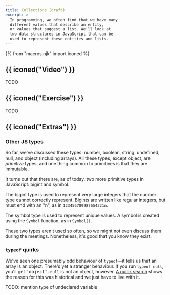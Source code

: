 ```yaml
---
title: Collections (draft)
excerpt: >
  In programming, we often find that we have many
  different values that describe an entity,
  or values that suggest a list. We'll look at
  two data structures in JavaScript that can be
  used to represent these entities and lists.
---
```


{% from "macros.njk" import iconed %}

## {{ iconed("Video") }}

TODO

## {{ iconed("Exercise") }}

TODO

## {{ iconed("Extras") }}

### Other JS types

So far, we've discussed these types: number, boolean,
string, undefined, null, and object (including arrays).
All these types, except object, are _primitive_ types,
and one thing common to primitives is that they are immutable.

It turns out that there are, as of today, two more primitive
types in JavaScript: bigint and symbol.

The bigint type is used to represent very large integers
that the number type cannot correctly represent.
Bigints are written like regular integers, but must end with an "n",
as in `123456789987654321n`.

The symbol type is used to represent unique values.
A symbol is created using the `Symbol` function,
as in `Symbol()`.

These two types aren't used so often, so we might not even
discuss them during the meetings. Nonetheless, it's good that
you know they exist.

### `typeof` quirks

We've seen one presumably odd behaviour of `typeof`&mdash;it
tells us that an array is an object. There's yet a stranger behaviour.
If you run `typeof null`, you'll get <samp>"object"</samp>.
`null` is not an object, however. [A quick search](https://developer.mozilla.org/en-US/docs/Web/JavaScript/Reference/Operators/typeof#typeof_null) shows the reason
for this was historical and we just have to live with it.

TODO: mention type of undeclared variable
